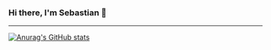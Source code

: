 ### Hi there, I'm Sebastian 👋

---

[![Anurag's GitHub stats](https://github-readme-stats.vercel.app/api?username=SebastianGarces)](https://github.com/SebastianGarces/github-readme-stats)
